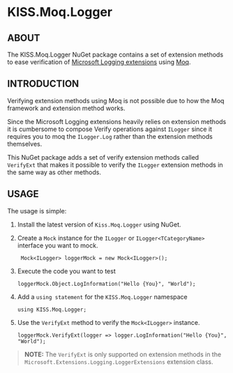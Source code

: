# KISS.Moq.Logger

## ABOUT

The KISS.Moq.Logger NuGet package contains a set of extension methods to ease verification of
[Microsoft Logging extensions](https://learn.microsoft.com/en-us/dotnet/core/extensions/logging)
using [Moq](https://github.com/moq/moq).

## INTRODUCTION

Verifying extension methods using Moq is not possible due to how the Moq framework and extension method works.

Since the Microsoft Logging extensions heavily relies on extension methods it is cumbersome to compose Verify 
operations against `ILogger` since it requires you to moq the `ILogger.Log` rather than the extension 
methods themselves.

This NuGet package adds a set of verify extension methods called `VerifyExt` that makes it possible to
verify the `ILogger` extension methods in the same way as other methods.

## USAGE

The usage is simple:

1. Install the latest version of `Kiss.Moq.Logger` using NuGet.

2. Create a `Mock` instance for the `ILogger` or `ILogger<TCategoryName>` interface you want to mock.

		Mock<ILogger> loggerMock = new Mock<ILogger>();

3. Execute the code you want to test

	   loggerMock.Object.LogInformation("Hello {You}", "World");

4. Add a `using statement` for the `KISS.Moq.Logger` namespace

       using KISS.Moq.Logger;

5. Use the `VerifyExt` method to verify the `Mock<ILogger>` instance.

	   loggerMock.VerifyExt(logger => logger.LogInformation("Hello {You}", "World");

> **NOTE:** The `VerifyExt` is only supported on extension methods in the `Microsoft.Extensions.Logging.LoggerExtensions` 
extension class.
